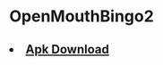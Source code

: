 # OpenMouthBingo2
<h2>
<li><a href="https://raw.githubusercontent.com/congHu/OpenMouthBingo2/master/app/app-release.apk">Apk Download</a></li>
</h2>

